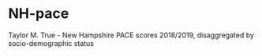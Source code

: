 # NH-pace
Taylor M. True - New Hampshire PACE scores 2018/2019, disaggregated by socio-demographic status

